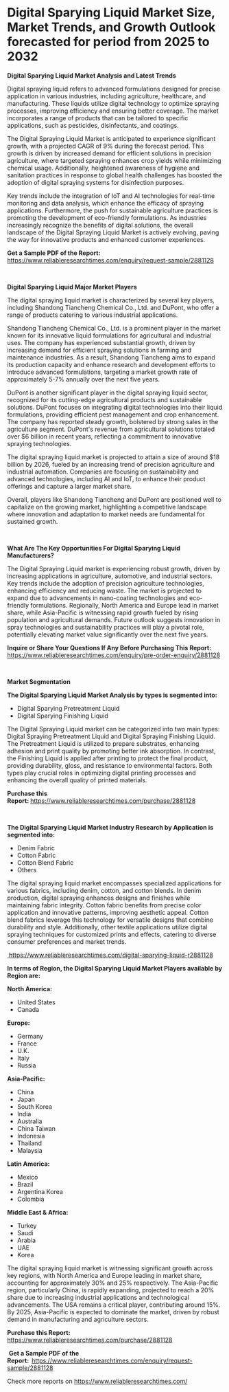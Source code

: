 <p><h1>Digital Sparying Liquid Market Size, Market Trends, and Growth Outlook forecasted for period from 2025 to 2032</h1></p><p><strong>Digital Sparying Liquid Market Analysis and Latest Trends</strong></p>
<p><p>Digital spraying liquid refers to advanced formulations designed for precise application in various industries, including agriculture, healthcare, and manufacturing. These liquids utilize digital technology to optimize spraying processes, improving efficiency and ensuring better coverage. The market incorporates a range of products that can be tailored to specific applications, such as pesticides, disinfectants, and coatings.</p><p>The Digital Spraying Liquid Market is anticipated to experience significant growth, with a projected CAGR of 9% during the forecast period. This growth is driven by increased demand for efficient solutions in precision agriculture, where targeted spraying enhances crop yields while minimizing chemical usage. Additionally, heightened awareness of hygiene and sanitation practices in response to global health challenges has boosted the adoption of digital spraying systems for disinfection purposes.</p><p>Key trends include the integration of IoT and AI technologies for real-time monitoring and data analysis, which enhance the efficacy of spraying applications. Furthermore, the push for sustainable agriculture practices is promoting the development of eco-friendly formulations. As industries increasingly recognize the benefits of digital solutions, the overall landscape of the Digital Spraying Liquid Market is actively evolving, paving the way for innovative products and enhanced customer experiences.</p></p>
<p><strong>Get a Sample PDF of the Report:&nbsp;</strong> <a href="https://www.reliableresearchtimes.com/enquiry/request-sample/2881128?utm_campaign=2454&utm_medium=2&utm_source=Github&utm_content=ia&utm_term=12032025&utm_id=digital-sparying-liquid">https://www.reliableresearchtimes.com/enquiry/request-sample/2881128</a></p>
<p>&nbsp;</p>
<p><strong>Digital Sparying Liquid Major Market Players</strong></p>
<p><p>The digital spraying liquid market is characterized by several key players, including Shandong Tiancheng Chemical Co., Ltd. and DuPont, who offer a range of products catering to various industrial applications.</p><p>Shandong Tiancheng Chemical Co., Ltd. is a prominent player in the market known for its innovative liquid formulations for agricultural and industrial uses. The company has experienced substantial growth, driven by increasing demand for efficient spraying solutions in farming and maintenance industries. As a result, Shandong Tiancheng aims to expand its production capacity and enhance research and development efforts to introduce advanced formulations, targeting a market growth rate of approximately 5-7% annually over the next five years.</p><p>DuPont is another significant player in the digital spraying liquid sector, recognized for its cutting-edge agricultural products and sustainable solutions. DuPont focuses on integrating digital technologies into their liquid formulations, providing efficient pest management and crop enhancement. The company has reported steady growth, bolstered by strong sales in the agriculture segment. DuPont's revenue from agricultural solutions totaled over $6 billion in recent years, reflecting a commitment to innovative spraying technologies.</p><p>The digital spraying liquid market is projected to attain a size of around $18 billion by 2026, fueled by an increasing trend of precision agriculture and industrial automation. Companies are focusing on sustainability and advanced technologies, including AI and IoT, to enhance their product offerings and capture a larger market share.</p><p>Overall, players like Shandong Tiancheng and DuPont are positioned well to capitalize on the growing market, highlighting a competitive landscape where innovation and adaptation to market needs are fundamental for sustained growth.</p></p>
<p>&nbsp;</p>
<p><strong>What Are The Key Opportunities For Digital Sparying Liquid Manufacturers?</strong></p>
<p><p>The Digital Spraying Liquid market is experiencing robust growth, driven by increasing applications in agriculture, automotive, and industrial sectors. Key trends include the adoption of precision agriculture technologies, enhancing efficiency and reducing waste. The market is projected to expand due to advancements in nano-coating technologies and eco-friendly formulations. Regionally, North America and Europe lead in market share, while Asia-Pacific is witnessing rapid growth fueled by rising population and agricultural demands. Future outlook suggests innovation in spray technologies and sustainability practices will play a pivotal role, potentially elevating market value significantly over the next five years.</p></p>
<p><strong>Inquire or Share Your Questions If Any Before Purchasing This Report:</strong> <a href="https://www.reliableresearchtimes.com/enquiry/pre-order-enquiry/2881128?utm_campaign=2454&utm_medium=2&utm_source=Github&utm_content=ia&utm_term=12032025&utm_id=digital-sparying-liquid">https://www.reliableresearchtimes.com/enquiry/pre-order-enquiry/2881128</a></p>
<p>&nbsp;</p>
<p><strong>Market Segmentation</strong></p>
<p><strong>The Digital Sparying Liquid Market Analysis by types is segmented into:</strong></p>
<p><ul><li>Digital Sparying Pretreatment Liquid</li><li>Digital Sparying Finishing Liquid</li></ul></p>
<p><p>The Digital Spraying Liquid market can be categorized into two main types: Digital Spraying Pretreatment Liquid and Digital Spraying Finishing Liquid. The Pretreatment Liquid is utilized to prepare substrates, enhancing adhesion and print quality by promoting better ink absorption. In contrast, the Finishing Liquid is applied after printing to protect the final product, providing durability, gloss, and resistance to environmental factors. Both types play crucial roles in optimizing digital printing processes and enhancing the overall quality of printed materials.</p></p>
<p><strong>Purchase this Report:&nbsp;</strong><a href="https://www.reliableresearchtimes.com/purchase/2881128?utm_campaign=2454&utm_medium=2&utm_source=Github&utm_content=ia&utm_term=12032025&utm_id=digital-sparying-liquid">https://www.reliableresearchtimes.com/purchase/2881128</a></p>
<p>&nbsp;</p>
<p><strong>The Digital Sparying Liquid Market Industry Research by Application is segmented into:</strong></p>
<p><ul><li>Denim Fabric</li><li>Cotton Fabric</li><li>Cotton Blend Fabric</li><li>Others</li></ul></p>
<p><p>The digital spraying liquid market encompasses specialized applications for various fabrics, including denim, cotton, and cotton blends. In denim production, digital spraying enhances designs and finishes while maintaining fabric integrity. Cotton fabric benefits from precise color application and innovative patterns, improving aesthetic appeal. Cotton blend fabrics leverage this technology for versatile designs that combine durability and style. Additionally, other textile applications utilize digital spraying techniques for customized prints and effects, catering to diverse consumer preferences and market trends.</p></p>
<p><a href="https://www.reliableresearchtimes.com/digital-sparying-liquid-r2881128?utm_campaign=2454&utm_medium=2&utm_source=Github&utm_content=ia&utm_term=12032025&utm_id=digital-sparying-liquid">&nbsp;https://www.reliableresearchtimes.com/digital-sparying-liquid-r2881128</a></p>
<p><strong>In terms of Region, the Digital Sparying Liquid Market Players available by Region are:</strong></p>
<p>
    <p> <strong> North America: </strong>
        <ul>
            <li>United States</li>
            <li>Canada</li>
        </ul>
        </p> 
    <p> <strong> Europe: </strong>
        <ul>
            <li>Germany</li>
            <li>France</li>
            <li>U.K.</li>
            <li>Italy</li>
            <li>Russia</li>
        </ul>
        </p> 
    <p> <strong> Asia-Pacific: </strong>
        <ul>
            <li>China</li>
            <li>Japan</li>
            <li>South Korea</li>
            <li>India</li>
            <li>Australia</li>
            <li>China Taiwan</li>
            <li>Indonesia</li>
            <li>Thailand</li>
            <li>Malaysia</li>
        </ul>
        </p> 
    <p> <strong> Latin America: </strong>
        <ul>
            <li>Mexico</li>
            <li>Brazil</li>
            <li>Argentina Korea</li>
            <li>Colombia</li>
        </ul>
        </p> 
    <p> <strong> Middle East & Africa: </strong>
        <ul>
            <li>Turkey</li>
            <li>Saudi</li>
            <li>Arabia</li>
            <li>UAE</li>
            <li>Korea</li>
        </ul>
    </p>
    </p>
<p><p>The digital spraying liquid market is witnessing significant growth across key regions, with North America and Europe leading in market share, accounting for approximately 30% and 25% respectively. The Asia-Pacific region, particularly China, is rapidly expanding, projected to reach a 20% share due to increasing industrial applications and technological advancements. The USA remains a critical player, contributing around 15%. By 2025, Asia-Pacific is expected to dominate the market, driven by robust demand in manufacturing and agriculture sectors.</p></p>
<p><strong>Purchase this Report: </strong><a href="https://www.reliableresearchtimes.com/purchase/2881128?utm_campaign=2454&utm_medium=2&utm_source=Github&utm_content=ia&utm_term=12032025&utm_id=digital-sparying-liquid">https://www.reliableresearchtimes.com/purchase/2881128</a></p>
<p>&nbsp;<strong>Get a Sample PDF of the Report:&nbsp;&nbsp;</strong><a href="https://www.reliableresearchtimes.com/enquiry/request-sample/2881128?utm_campaign=2454&utm_medium=2&utm_source=Github&utm_content=ia&utm_term=12032025&utm_id=digital-sparying-liquid">https://www.reliableresearchtimes.com/enquiry/request-sample/2881128</a></p>
<p><strong></strong></p>
<p>Check more reports on <a href="https://www.reliableresearchtimes.com/?utm_campaign=2454&utm_medium=2&utm_source=Github&utm_content=ia&utm_term=12032025&utm_id=digital-sparying-liquid">https://www.reliableresearchtimes.com/</a></p>